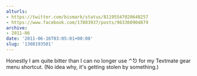 ```yaml
---
alturls:
- https://twitter.com/bismark/status/81195547020640257
- https://www.facebook.com/17803937/posts/983360904879
archive:
- 2011-06
date: '2011-06-16T03:05:01+00:00'
slug: '1308193501'
---
```


Honestly I am quite bitter than I can no longer use ⌃⎋ for my Textmate gear menu shortcut.  (No idea why, it's getting stolen by something.)

